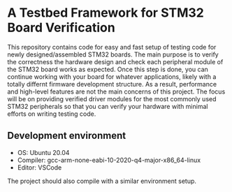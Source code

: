 # A Testbed Framework for STM32 Board Verification

This repository contains code for easy and fast setup of testing code for newly designed/assembled STM32 boards. The main purpose is to verify the correctness the hardware design and check each peripheral module of the STM32 board works as expected. Once this step is done, you can continue working with your board for whatever applications, likely with a totally differnt firmware development structure. As a result, performance and high-level features are not the main concerns of this project. The focus will be on providing verified driver modules for the most commonly used STM32 peripherals so that you can verify your hardware with minimal efforts on writing testing code.

## Development environment

* OS: Ubuntu 20.04
* Compiler: gcc-arm-none-eabi-10-2020-q4-major-x86_64-linux
* Editor: VSCode

The project should also compile with a similar environment setup.

